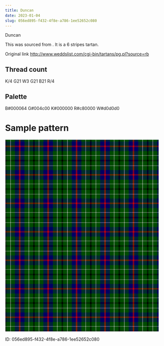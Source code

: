 ```yaml
---
title: Duncan
date: 2023-01-04
slug: 056ed895-f432-4f8e-a786-1ee52652c080
---
```

Duncan

This was sourced from <no value>.  It is a 6 stripes tartan.

Original link http://www.weddslist.com/cgi-bin/tartans/pg.pl?source=rb

## Thread count
K/4 G21 W3 G21 B21 R/4

## Palette
B#000064 G#004c00 K#000000 R#c80000 W#d0d0d0

# Sample pattern

![Tartan detail](tartan.png "K/4 G21 W3 G21 B21 R/4 tartan")

ID: 056ed895-f432-4f8e-a786-1ee52652c080